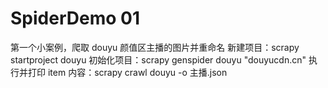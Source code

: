 # SpiderDemo 01

第一个小案例，爬取 douyu 颜值区主播的图片并重命名
新建项目：scrapy startproject douyu
初始化项目：scrapy genspider douyu "douyucdn.cn"
执行并打印 item 内容：scrapy crawl douyu -o 主播.json

